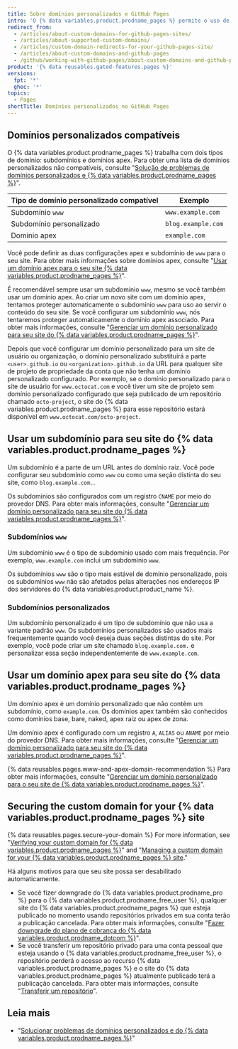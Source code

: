 ```yaml
---
title: Sobre domínios personalizados e GitHub Pages
intro: 'O {% data variables.product.prodname_pages %} permite o uso de domínios personalizados, ou a alteração da raiz do URL do seu site do padrão, como ''octocat.github.io'', para qualquer domínio que você possua.'
redirect_from:
  - /articles/about-custom-domains-for-github-pages-sites/
  - /articles/about-supported-custom-domains/
  - /articles/custom-domain-redirects-for-your-github-pages-site/
  - /articles/about-custom-domains-and-github-pages
  - /github/working-with-github-pages/about-custom-domains-and-github-pages
product: '{% data reusables.gated-features.pages %}'
versions:
  fpt: '*'
  ghec: '*'
topics:
  - Pages
shortTitle: Domínios personalizados no GitHub Pages
---
```


## Domínios personalizados compatíveis

O {% data variables.product.prodname_pages %} trabalha com dois tipos de domínio: subdomínios e domínios apex. Para obter uma lista de domínios personalizados não compatíveis, consulte "[Solução de problemas de domínios personalizados e {% data variables.product.prodname_pages %}](/articles/troubleshooting-custom-domains-and-github-pages/#custom-domain-names-that-are-unsupported)".

| Tipo de domínio personalizado compatível | Exemplo            |
| ---------------------------------------- | ------------------ |
| Subdomínio `www`                         | `www.example.com`  |
| Subdomínio personalizado                 | `blog.example.com` |
| Domínio apex                             | `example.com`      |

Você pode definir as duas configurações apex e subdomínio de `www` para o seu site. Para obter mais informações sobre domínios apex, consulte "[Usar um domínio apex para o seu site {% data variables.product.prodname_pages %}](#using-an-apex-domain-for-your-github-pages-site)".

É recomendável sempre usar um subdomínio `www`, mesmo se você também usar um domínio apex. Ao criar um novo site com um domínio apex, tentamos proteger automaticamente o subdomínio `www` para uso ao servir o conteúdo do seu site. Se você configurar um subdomínio `www`, nós tentaremos proteger automaticamente o domínio apex associado. Para obter mais informações, consulte "[Gerenciar um domínio personalizado para seu site do {% data variables.product.prodname_pages %}](/articles/managing-a-custom-domain-for-your-github-pages-site)".

Depois que você configurar um domínio personalizado para um site de usuário ou organização, o domínio personalizado substituirá a parte `<user>.github.io` ou `<organization>.github.io` da URL para qualquer site de projeto de propriedade da conta que não tenha um domínio personalizado configurado. Por exemplo, se o domínio personalizado para o site de usuário for `www.octocat.com` e você tiver um site de projeto sem domínio personalizado configurado que seja publicado de um repositório chamado `octo-project`, o site do {% data variables.product.prodname_pages %} para esse repositório estará disponível em `www.octocat.com/octo-project`.

## Usar um subdomínio para seu site do {% data variables.product.prodname_pages %}

Um subdomínio é a parte de um URL antes do domínio raiz. Você pode configurar seu subdomínio como `www` ou como uma seção distinta do seu site, como `blog.example.com.`.

Os subdomínios são configurados com um registro `CNAME` por meio do provedor DNS. Para obter mais informações, consulte "[Gerenciar um domínio personalizado para seu site do {% data variables.product.prodname_pages %}](/articles/managing-a-custom-domain-for-your-github-pages-site#configuring-a-subdomain)".

### Subdomínios `www`

Um subdomínio `www` é o tipo de subdomínio usado com mais frequência. Por exemplo, `www.example.com` inclui um subdomínio `www`.

Os subdomínios `www` são o tipo mais estável de domínio personalizado, pois os subdomínios `www` não são afetados pelas alterações nos endereços IP dos servidores do {% data variables.product.product_name %}.

### Subdomínios personalizados

Um subdomínio personalizado é um tipo de subdomínio que não usa a variante padrão `www`. Os subdomínios personalizados são usados mais frequentemente quando você deseja duas seções distintas do site. Por exemplo, você pode criar um site chamado `blog.example.com.` e personalizar essa seção independentemente de `www.example.com`.

## Usar um domínio apex para seu site do {% data variables.product.prodname_pages %}

Um domínio apex é um domínio personalizado que não contém um subdomínio, como `example.com`. Os domínios apex também são conhecidos como domínios base, bare, naked, apex raiz ou apex de zona.

Um domínio apex é configurado com um registro `A`, `ALIAS` ou `ANAME` por meio do provedor DNS. Para obter mais informações, consulte "[Gerenciar um domínio personalizado para seu site do {% data variables.product.prodname_pages %}](/articles/managing-a-custom-domain-for-your-github-pages-site#configuring-an-apex-domain)".

{% data reusables.pages.www-and-apex-domain-recommendation %} Para obter mais informações, consulte "[Gerenciar um domínio personalizado para o seu site de {% data variables.product.prodname_pages %}](/github/working-with-github-pages/managing-a-custom-domain-for-your-github-pages-site/#configuring-a-subdomain)".

## Securing the custom domain for your {% data variables.product.prodname_pages %} site

{% data reusables.pages.secure-your-domain %} For more information, see "[Verifying your custom domain for {% data variables.product.prodname_pages %}](/pages/configuring-a-custom-domain-for-your-github-pages-site/verifying-your-custom-domain-for-github-pages)" and "[Managing a custom domain for your {% data variables.product.prodname_pages %} site](/articles/managing-a-custom-domain-for-your-github-pages-site)."

Há alguns motivos para que seu site possa ser desabilitado automaticamente.

- Se você fizer downgrade do {% data variables.product.prodname_pro %} para o {% data variables.product.prodname_free_user %}, qualquer site do {% data variables.product.prodname_pages %} que esteja publicado no momento usando repositórios privados em sua conta terão a publicação cancelada. Para obter mais informações, consulte "[Fazer downgrade do plano de cobrança do {% data variables.product.prodname_dotcom %}](/articles/downgrading-your-github-billing-plan)".
- Se você transferir um repositório privado para uma conta pessoal que esteja usando o {% data variables.product.prodname_free_user %}, o repositório perderá o acesso ao recurso {% data variables.product.prodname_pages %} e o site do {% data variables.product.prodname_pages %} atualmente publicado terá a publicação cancelada. Para obter mais informações, consulte "[Transferir um repositório](/articles/transferring-a-repository)".

## Leia mais

- "[Solucionar problemas de domínios personalizados e do {% data variables.product.prodname_pages %}](/articles/troubleshooting-custom-domains-and-github-pages)"
